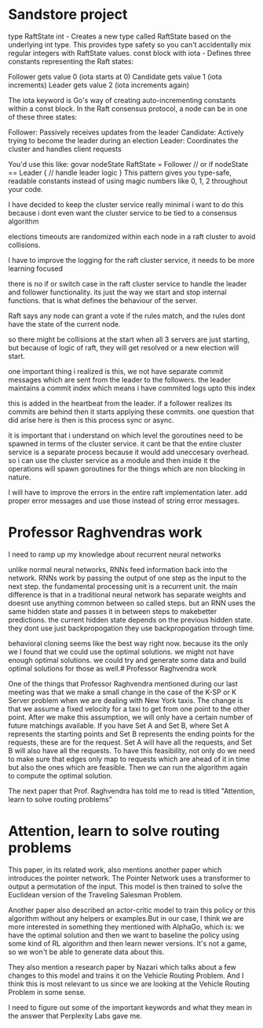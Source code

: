 # Sandstore project

type RaftState int - Creates a new type called RaftState based on the underlying int type. This provides type safety so you can't accidentally mix regular integers with RaftState values.
const block with iota - Defines three constants representing the Raft states:

Follower gets value 0 (iota starts at 0)
Candidate gets value 1 (iota increments)
Leader gets value 2 (iota increments again)

The iota keyword is Go's way of creating auto-incrementing constants within a const block.
In the Raft consensus protocol, a node can be in one of these three states:

Follower: Passively receives updates from the leader
Candidate: Actively trying to become the leader during an election
Leader: Coordinates the cluster and handles client requests

You'd use this like:
govar nodeState RaftState = Follower
// or
if nodeState == Leader {
    // handle leader logic
}
This pattern gives you type-safe, readable constants instead of using magic numbers like 0, 1, 2 throughout your code.


I have decided to keep the cluster service really minimal
i want to do this because i dont even want the cluster service to be tied to a consensus algorithm

elections timeouts are randomized within each node in a raft cluster to avoid collisions.

I have to improve the logging for the raft cluster service, it needs to be more learning focused

there is no if or switch case in the raft cluster service to handle the leader and follower functionality.
its just the way we start and stop internal functions. that is what defines the behaviour of the server.

Raft says any node can grant a vote if the rules match, and the rules dont have the state of the current node.

so there might be collisions at the start when all 3 servers are just starting, but because of logic of raft, they will get resolved
or a new election will start.

one important thing i realized is this, we not have separate commit messages which are sent from 
the leader to the followers. the leader maintains a commit index which means i have commited logs upto this index

this is added in the heartbeat from the leader. if a follower realizes its commits are behind then it starts applying
these commits. one question that did arise here is then is this process sync or async.

it is important that i understand on which level the goroutines need to be spawned in terms of the cluster service.
it cant be that the entire cluster service is a separate process because it would add uneccesary overhead. so i can
use the cluster service as a module and then inside it the operations will spawn goroutines for the things which are
non blocking in nature.

I will have to improve the errors in the entire raft implementation later. add proper error messages and use those
instead of string error messages.

# Professor Raghvendras work

I need to ramp up my knowledge about recurrent neural networks

unlike normal neural networks, RNNs feed information back into the network. RNNs work by passing the output of one step
as the input to the next step. the fundamental processing unit is a recurrent unit. the main difference is that in a traditional neural network has separate weights and doesnt use anything common between so called steps. but an RNN uses the same hidden state and passes it in between steps to makebetter predictions. the current hidden state depends on the previous hidden state. they dont use just backpropogation they use backpropogation through time.

behavioral cloning seems like the best way right now. because its the only we I found that we could use the optimal solutions. we might not have enough optimal solutions. we could try and generate some data and build optimal solutions for those as well.# Professor Raghvendra work

One of the things that Professor Raghvendra mentioned during our last meeting was that we make a small change in the case of the K-SP or K Server problem when we are dealing with New York taxis. The change is that we assume a fixed velocity for a taxi to get from one point to the other point. After we make this assumption, we will only have a certain number of future matchings available. If you have Set A and Set B, where Set A represents the starting points and Set B represents the ending points for the requests, these are for the request. Set A will have all the requests, and Set B will also have all the requests. To have this feasibility, not only do we need to make sure that edges only map to requests which are ahead of it in time but also the ones which are feasible. Then we can run the algorithm again to compute the optimal solution.

The next paper that Prof. Raghvendra has told me to read is titled "Attention, learn to solve routing problems"

# Attention, learn to solve routing problems

This paper, in its related work, also mentions another paper which introduces the pointer network. The Pointer Network uses a transformer to output a permutation of the input. This model is then trained to solve the Euclidean version of the Traveling Salesman Problem.

Another paper also described an actor-critic model to train this policy or this algorithm without any helpers or examples.But in our case, I think we are more interested in something they mentioned with AlphaGo, which is: we have the optimal solution and then we want to baseline the policy using some kind of RL algorithm and then learn newer versions. It's not a game, so we won't be able to generate data about this.

They also mention a research paper by Nazari which talks about a few changes to this model and trains it on the Vehicle Routing Problem. And I think this is most relevant to us since we are looking at the Vehicle Routing Problem in some sense.

I need to figure out some of the important keywords and what they mean in the answer that Perplexity Labs gave me.
